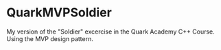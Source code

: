 # QuarkMVPSoldier

My version of the "Soldier" excercise in the Quark Academy C++ Course.
Using the MVP design pattern.
